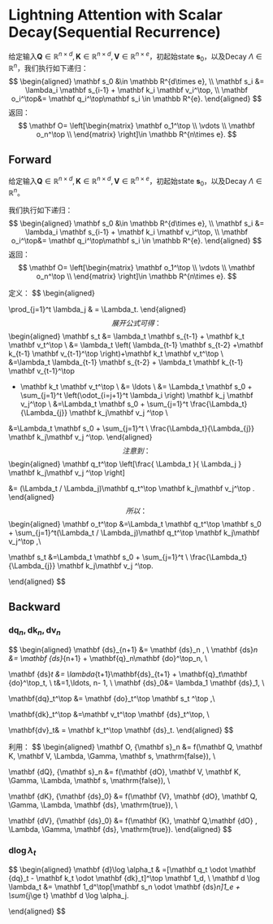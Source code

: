 # Lightning Attention with Scalar Decay(Sequential Recurrence)

给定输入$\mathbf Q\in \mathbb R^{n\times d}, \mathbf K\in \mathbb R^{n\times d}, \mathbf V\in \mathbb R^{n\times e}$，初起始state $\mathbf s_0$，以及Decay $\Lambda\in \mathbb R^{n}$，我们执行如下递归：
$$
\begin{aligned}
\mathbf s_0 &\in \mathbb R^{d\times e}, \\
\mathbf s_i &= \lambda_i  \mathbf s_{i-1} + \mathbf k_i \mathbf v_i^\top, \\
\mathbf o_i^\top&= \mathbf q_i^\top\mathbf s_i \in \mathbb R^{e}.
\end{aligned}
$$
返回：
$$
\mathbf O= \left[\begin{matrix}
\mathbf o_1^\top  \\
\vdots \\
\mathbf o_n^\top  \\
\end{matrix} \right]\in \mathbb R^{n\times e}.
$$



## Forward

给定输入$\mathbf Q\in \mathbb R^{n\times d}, \mathbf K\in \mathbb R^{n\times d}, \mathbf V\in \mathbb R^{n\times e}$，初起始state $\mathbf s_0$，以及Decay $\Lambda\in \mathbb R^{n}$。

我们执行如下递归：
$$
\begin{aligned}
\mathbf s_0 &\in \mathbb R^{d\times e}, \\
\mathbf s_i &= \lambda_i  \mathbf s_{i-1} + \mathbf k_i \mathbf v_i^\top, \\
\mathbf o_i^\top&= \mathbf q_i^\top\mathbf s_i \in \mathbb R^{e}.
\end{aligned}
$$
返回：
$$
\mathbf O= \left[\begin{matrix}
\mathbf o_1^\top  \\
\vdots \\
\mathbf o_n^\top  \\
\end{matrix} \right]\in \mathbb R^{n\times e}.
$$

定义：
$$
\begin{aligned}

\prod_{j=1}^t \lambda_j & = \Lambda_t.
\end{aligned}
$$
展开公式可得：
$$
\begin{aligned}
\mathbf s_t &= \lambda_t  \mathbf s_{t-1} + \mathbf k_t \mathbf v_t^\top \\
&=  \lambda_t
\left( \lambda_{t-1} \mathbf s_{t-2} +\mathbf k_{t-1} \mathbf v_{t-1}^\top  \right)+\mathbf k_t \mathbf v_t^\top  \\
&=\lambda_t  \lambda_{t-1}  \mathbf s_{t-2}  + \lambda_t  \mathbf k_{t-1} \mathbf v_{t-1}^\top
+ \mathbf k_t \mathbf v_t^\top \\
&=  \ldots \\
&= \Lambda_t \mathbf s_0  + \sum_{j=1}^t \left(\odot_{i=j+1}^t \lambda_i \right)  \mathbf k_j \mathbf v_j^\top \\
&=\Lambda_t \mathbf s_0  + \sum_{j=1}^t \frac{\Lambda_t}{\Lambda_{j}} \mathbf k_j\mathbf v_j ^\top \\

&=\Lambda_t  \mathbf s_0  + \sum_{j=1}^t \ \frac{\Lambda_t}{\Lambda_{j}} \mathbf k_j\mathbf v_j ^\top.
\end{aligned}
$$
注意到：
$$
\begin{aligned}
\mathbf q_t^\top
\left[\frac{ \Lambda_t }{ \Lambda_j }  \mathbf k_j\mathbf v_j ^\top  \right]

&= (\Lambda_t  / \Lambda_j)\mathbf q_t^\top \mathbf k_j\mathbf v_j^\top .
\end{aligned}
$$
所以：
$$
\begin{aligned}
\mathbf o_t^\top
&=\Lambda_t   \mathbf q_t^\top \mathbf s_0 +
\sum_{j=1}^t(\Lambda_t  / \Lambda_j)\mathbf q_t^\top \mathbf k_j\mathbf v_j^\top   ,\\


\mathbf s_t
&=\Lambda_t  \mathbf s_0  + \sum_{j=1}^t \ \frac{\Lambda_t}{\Lambda_{j}} \mathbf k_j\mathbf v_j ^\top.


\end{aligned}
$$



## Backward

### $\mathbf{dq}_n, \mathbf{dk}_n,\mathbf {dv}_n$

$$
\begin{aligned}
\mathbf {ds}_{n+1} &= \mathbf {ds}_n ,  \\
\mathbf {ds}_n  &= \mathbf {ds}_{n+1} + \mathbf{q}_n\mathbf {do}^\top_n, \\

\mathbf {ds}_t &= \lambda_{t+1}\mathbf{ds}_{t+1} + \mathbf{q}_t\mathbf {do}^\top_t, \\
t&=1,\ldots, n- 1, \\
\mathbf {ds}_0&= \lambda_1 \mathbf {ds}_1,  \\

\mathbf{dq}_t^\top &= \mathbf {do}_t^\top \mathbf s_t ^\top  ,\\

\mathbf{dk}_t^\top &=\mathbf v_t^\top \mathbf {ds}_t^\top,  \\

\mathbf{dv}_t& = \mathbf k_t^\top \mathbf {ds}_t.
\end{aligned}
$$

利用：
$$
\begin{aligned}
\mathbf O,  {\mathbf s}_n &= f(\mathbf Q, \mathbf K, \mathbf V, \Lambda, \Gamma, \mathbf s, \mathrm{false}), \\

\mathbf {dQ}, {\mathbf s}_n &= f(\mathbf {dO}, \mathbf V, \mathbf K, \Gamma, \Lambda, \mathbf s, \mathrm{false}), \\

\mathbf {dK},  {\mathbf {ds}_0} &= f(\mathbf {V}, \mathbf {dO}, \mathbf Q, \Gamma, \Lambda, \mathbf {ds}, \mathrm{true}), \\

\mathbf {dV},  {\mathbf {ds}_0} &= f(\mathbf {K}, \mathbf Q,\mathbf {dO} , \Lambda, \Gamma, \mathbf {ds}, \mathrm{true}).
\end{aligned}
$$


### $\mathbf d{\log}\lambda_t$

$$
\begin{aligned}
\mathbf {d}\log \alpha_t
& =[\mathbf q_t \odot  \mathbf {dq}_t -  \mathbf k_t \odot  \mathbf {dk}_t]^\top \mathbf 1_d,  \\
\mathbf d \log \lambda_t
&= \mathbf 1_d^\top[\mathbf s_n \odot \mathbf {ds}_n]1_e + \sum_{j\ge t} \mathbf d \log \alpha_j.

\end{aligned}
$$
